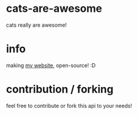 # cats-are-awesome
cats really are awesome!
# info
making <a href="http://api.cats-are-awesome.xyz"> my website</a>, open-source! :D

# contribution / forking
feel free to contribute or fork this api to your needs! 
